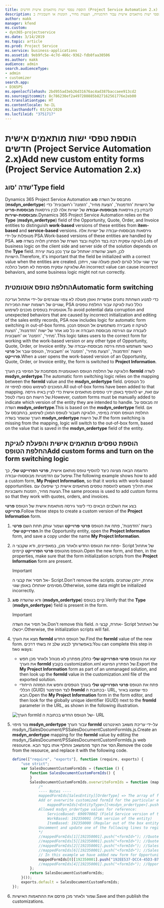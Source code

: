 ```yaml
---
title: הוספת טפסי ישות מותאמים אישית חדשים (Project Service Automation 2.x)
description: נושא זה מספק מידע אודות אופן הוספת טפסי ישות מותאמים אישית עבור הזדמנויות, הצעות מחיר, הזמנות או חשבוניות ב- Dynamics 365 Project Service Automation 2.x.
author: makk
manager: kfend
ms.custom:
- dyn365-projectservice
ms.date: 3/14/2019
ms.topic: article
ms.prod: Project Service
ms.service: business-applications
ms.assetid: 9eb9fc5e-4c7d-466c-9362-fdb0faa30506
ms.author: makk
audience: admin
search.audienceType:
- admin
- customizer
search.app:
- D365PS
ms.openlocfilehash: 2bd955ad3eb26d31676ac4ad387baccaee913cd2
ms.sourcegitcommit: 8c786230ef2a497280885b827162561776e2eb00
ms.translationtype: HT
ms.contentlocale: he-IL
ms.lasthandoff: 03/24/2020
ms.locfileid: "3751717"
---
```

# <a name="add-new-custom-entity-forms-project-service-automation-2x"></a><span data-ttu-id="57382-103">הוספת טפסי ישות מותאמים אישית חדשים (Project Service Automation 2.x)</span><span class="sxs-lookup"><span data-stu-id="57382-103">Add new custom entity forms (Project Service Automation 2.x)</span></span>

## <a name="type-field"></a><span data-ttu-id="57382-104">שדה 'סוג'</span><span class="sxs-lookup"><span data-stu-id="57382-104">Type field</span></span> 

<span data-ttu-id="57382-105">Dynamics 365 Project Service Automation מתבסס על השדה **סוג** (**msdyn\_ordertype**) של הישויות 'הזדמנות', 'הצעת מחיר', 'הזמנה' ו'חשבונית' כדי להבחין בין גירסאות **מבוססות-עבודה** של ישויות אלה לבין גירסאות **מבוססות-פריט** ו**מבוססות-שירות**.</span><span class="sxs-lookup"><span data-stu-id="57382-105">Dynamics 365 Project Service Automation relies on the **Type** (**msdyn\_ordertype**) field of the Opportunity, Quote, Order, and Invoice entities to distinguish **work-based** versions of these entities from **item-based** and **service-based** versions.</span></span> <span data-ttu-id="57382-106">גירסאות מבוססות-עבודה של ישויות אלה מטופלות על-ידי PSA.</span><span class="sxs-lookup"><span data-stu-id="57382-106">Work-based versions of these entities are handled by PSA.</span></span> <span data-ttu-id="57382-107">לוגיקה עסקית רבה בצד הלקוח ובצד השרת של הפתרון תלויה בשדה **סוג**.</span><span class="sxs-lookup"><span data-stu-id="57382-107">Lots of business logic on the client side and server side of the solution depends on the **Type** field.</span></span> <span data-ttu-id="57382-108">לכן, חשוב שהשדה יאותחל עם ערך נכון בעת יצירת הישויות.</span><span class="sxs-lookup"><span data-stu-id="57382-108">Therefore, it's important that the field be initialized with a correct value when the entities are created.</span></span> <span data-ttu-id="57382-109">ערך שגוי עלול לגרום לאופן פעולה שגוי, וייתכן שלוגיקה עסקית מסוימת לא תפעל כהלכה.</span><span class="sxs-lookup"><span data-stu-id="57382-109">An incorrect value can cause incorrect behaviors, and some business logic might not run correctly.</span></span>

## <a name="automatic-form-switching"></a><span data-ttu-id="57382-110">החלפת טופס אוטומטית</span><span class="sxs-lookup"><span data-stu-id="57382-110">Automatic form switching</span></span>

<span data-ttu-id="57382-111">כדי למנוע השחתת נתונים אפשרית ואופן פעולה לא צפוי שנגרמים על-ידי אתחול ועריכה שגויים של רשומות ישות המכירות, PSA כולל כעת לוגיקה עבור החלפת טפסים אוטומטית בטפסים מוכנים לשימוש.</span><span class="sxs-lookup"><span data-stu-id="57382-111">To avoid potential data corruption and unexpected behaviors that are caused by incorrect initialization and editing of the sales entity records, PSA now includes logic for automatic form switching in out-of-box forms.</span></span> <span data-ttu-id="57382-112">לוגיקה זו מעבירה משתמשים אל הטופס הנכון לעבודה עם הגירסה מבוססת העבודה או כל סוג אחר של ישות 'הזדמנות', 'הצעת מחיר', 'הזמנה' או 'חשבונית'.</span><span class="sxs-lookup"><span data-stu-id="57382-112">This logic takes users to the correct form for working with the work-based version or any other type of Opportunity, Quote, Order, or Invoice entity.</span></span> <span data-ttu-id="57382-113">כאשר משתמש פותח גירסה מבוססת-עבודה של הישות 'הזדמנות', 'הצעת מחיר', 'הזמנה' או 'חשבונית', הטופס עובר אל **פרטי פרוייקט**.</span><span class="sxs-lookup"><span data-stu-id="57382-113">When a user opens the work-based version of an Opportunity, Quote, Order, or Invoice entity, the form is switched to **Project Information**.</span></span>

<span data-ttu-id="57382-114">הלוגיקה של החלפת הטופס האוטומטית מסתמכת על המיפוי בין הערך **formId** לשדה **msdyn\_ordertype**.</span><span class="sxs-lookup"><span data-stu-id="57382-114">The automatic form switching logic relies on the mapping between the **formId** value and the **msdyn\_ordertype** field.</span></span> <span data-ttu-id="57382-115">כל הטפסים המוכנים לשימוש נוספו למיפוי זה.</span><span class="sxs-lookup"><span data-stu-id="57382-115">All out-of-box forms have been added to that mapping.</span></span> <span data-ttu-id="57382-116">עם זאת, יש להוסיף באופן ידני טפסים מותאמים אישית כדי לציין באיזו גירסה של הישות הם נועדו לטפל.</span><span class="sxs-lookup"><span data-stu-id="57382-116">However, custom forms must be manually added to indicate which version of the entity they are intended to handle.</span></span> <span data-ttu-id="57382-117">זה מבוסס על השדה **msdyn\_ordertype**.</span><span class="sxs-lookup"><span data-stu-id="57382-117">This is based on the **msdyn\_ordertype** field.</span></span> <span data-ttu-id="57382-118">אם החלפת הטופס חסרה במיפוי, הלוגיקה תעבור לטופס המוכן לשימוש, בהתבסס על הערך שנשמר בשדה **msdyn\_ordertype** של הישות.</span><span class="sxs-lookup"><span data-stu-id="57382-118">If the form switching is missing from the mapping, logic will switch to the out-of-box form, based on the value that is saved in the **msdyn\_ordertype** field of the entity.</span></span>

## <a name="add-custom-forms-and-turn-on-the-form-switching-logic"></a><span data-ttu-id="57382-119">הוספת טפסים מותאמים אישית והפעלת לוגיקת החלפת הטופס</span><span class="sxs-lookup"><span data-stu-id="57382-119">Add custom forms and turn on the form switching logic</span></span>

<span data-ttu-id="57382-120">הדוגמה הבאה מציגה כיצד להוסיף טופס מותאם אישית, **פרטי הפרוייקט שלי**, כך שיפעל עם הזדמנויות מבוססות-עבודה.</span><span class="sxs-lookup"><span data-stu-id="57382-120">The following example shows how to add a custom form, **My Project Information**, so that it works with work-based opportunities.</span></span> <span data-ttu-id="57382-121">אותו תהליך משמש להוספת טפסים מותאמים אישית כך שיפעלו עם הצעות מחיר, הזמנות וחשבוניות.</span><span class="sxs-lookup"><span data-stu-id="57382-121">The same process is used to add custom forms so that they work with quotes, orders, and invoices.</span></span>

<span data-ttu-id="57382-122">בצע את השלבים הבאים כדי ליצור גירסה מותאמת אישית של הטופס **פרטי פרוייקט**.</span><span class="sxs-lookup"><span data-stu-id="57382-122">Follow these steps to create a custom version of the **Project Information** form.</span></span>

1. <span data-ttu-id="57382-123">בישות 'הזדמנות', פתח את הטופס **פרטי פרוייקט** ושמור עותק תחת השם **פרטי הפרוייקט שלי**.</span><span class="sxs-lookup"><span data-stu-id="57382-123">In the Opportunity entity, open the **Project Information** form, and save a copy under the name **My Project Information**.</span></span>
2. <span data-ttu-id="57382-124">פתח את הטופס החדש ולאחר מכן, במאפיינים, ודא שקבצי ה- Script של אתחול הטופס מהטופס **פרטי הפרוייקט** קיימים.</span><span class="sxs-lookup"><span data-stu-id="57382-124">Open the new form, and then, in the properties, make sure that the form initialization scripts from the **Project Information** form are present.</span></span> 

    > [!IMPORTANT]
    > <span data-ttu-id="57382-125">אל תסיר את קבצי ה- Script.</span><span class="sxs-lookup"><span data-stu-id="57382-125">Don't remove the scripts.</span></span> <span data-ttu-id="57382-126">אחרת, ייתכן שנתונים מסוימים יאותחלו באופן שגוי.</span><span class="sxs-lookup"><span data-stu-id="57382-126">Otherwise, some data might be initialized incorrectly.</span></span>

3. <span data-ttu-id="57382-127">ודא שהשדה **סוג** (**msdyn\_ordertype**) קיים בטופס.</span><span class="sxs-lookup"><span data-stu-id="57382-127">Verify that the **Type** (**msdyn\_ordertype**) field is present in the form.</span></span> 

    > [!IMPORTANT]
    > <span data-ttu-id="57382-128">אל תסיר את השדה.</span><span class="sxs-lookup"><span data-stu-id="57382-128">Don't remove this field.</span></span> <span data-ttu-id="57382-129">אחרת, קבצי ה- Script של האתחול ייכשלו.</span><span class="sxs-lookup"><span data-stu-id="57382-129">Otherwise, the initialization scripts will fail.</span></span>

4. <span data-ttu-id="57382-130">מצא את הערך **formId** של הטופס החדש.</span><span class="sxs-lookup"><span data-stu-id="57382-130">Find the **formId** value of the new form.</span></span> <span data-ttu-id="57382-131">באפשרותך לבצע שלב זה בשתי דרכים:</span><span class="sxs-lookup"><span data-stu-id="57382-131">You can complete this step in two ways:</span></span>

    - <span data-ttu-id="57382-132">יצא את הטופס **פרטי הפרוייקט שלי** כחלק מפתרון לא מנוהל ולאחר מכן חפש את הערך **formId** בקובץ customization.xml של הפתרון המיוצא.</span><span class="sxs-lookup"><span data-stu-id="57382-132">Export the **My Project Information** form as part of an unmanaged solution, and then look up the **formId** value in the customization.xml file of the exported solution.</span></span>
    - <span data-ttu-id="57382-133">פתח את הטופס **פרטי הפרוייקט שלי** בעורך הטפסים וחפש את המזהה הייחודי הכללי (GUID) לצד הפרמטר **fromId** בכתובת ה- URL, כפי שמוצג באיור הבא.</span><span class="sxs-lookup"><span data-stu-id="57382-133">Open the **My Project Information** form in the form editor, and then look for the globally unique identifier (GUID) next to the **fromId** parameter in the URL, as shown in the following illustration.</span></span>

    ![הערך formId של הטופס החדש בכתובת ה- URL](media/how-to-add-custom-forms-in-v2.0.png)

5. <span data-ttu-id="57382-135">צור מיפוי **msdyn\_ordertype** עבור הערך **formId** על-ידי עריכת משאב האינטרנט msdyn\_/SalesDocument/PSSalesDocumentCustomFormIds.js.</span><span class="sxs-lookup"><span data-stu-id="57382-135">Create an **msdyn\_ordertype** mapping for the **formId** value by editing the msdyn\_/SalesDocument/PSSalesDocumentCustomFormIds.js web resource.</span></span> <span data-ttu-id="57382-136">הסר את הקוד מהמשאב והחלף אותו בקוד הבא.</span><span class="sxs-lookup"><span data-stu-id="57382-136">Remove the code from the resource, and replace it with the following code.</span></span>

    ```javascript
    define(["require", "exports"], function (require, exports) {
        "use strict";
        var SalesDocumentCustomFormIds = (function () {
            function SalesDocumentCustomFormIds() {
            }
            SalesDocumentCustomFormIds.overwriteFormIds = function (mappedFormIds) {
                /*
                ---- Notes ----
                mappedFormIds[SalesEntity][OrderType] => The array of forms IDs that support particular entity and order type
                Add or overwrite customized formId for the particular entity and order type by calling:
                    mappedFormIds[<EntityType>][<msdyn_ordertype>].push("<formId>");
                Allowed msdyn_ordertype values for reference:
                    ServiceBased: 690970002 (Field Service version of the entity)
                    WorkBased: 192350001 (PSA version of the entity)
                    ItemBased: 192350000 (Regular out of the box entity)
                Uncomment and update one of the following lines to register custom PSA form for required entity:
                */      
                //mappedFormIds[1][192350001].push("<formId>"); //Quote
                //mappedFormIds[5][192350001].push("<formId>"); //Quote Line
                //mappedFormIds[2][192350001].push("<formId>"); //Sales Order
                //mappedFormIds[6][192350001].push("<formId>"); //Sales Order Line
                // In this example we have added new form for Opportunity
                mappedFormIds[0][192350001].push("192EE537-DCC4-45D3-B7AF-EA694B9113D2"); //Opportunity
                //mappedFormIds[4][192350001].push("<formId>"); //Opportunity Line
            };
            return SalesDocumentCustomFormIds;
        }());
        exports.default = SalesDocumentCustomFormIds;
    });
    ```

6. <span data-ttu-id="57382-137">שמור ולאחר מכן פרסם את ההתאמות האישיות.</span><span class="sxs-lookup"><span data-stu-id="57382-137">Save and then publish the customizations.</span></span>

